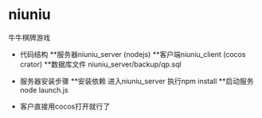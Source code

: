 # niuniu
牛牛棋牌游戏
* 代码结构
**服务器niuniu_server (nodejs)
**客户端niuniu_client (cocos crator)
**数据库文件 niuniu_server/backup/qp.sql

* 服务器安装步骤
**安装依赖 进入niuniu_server  执行npm install 
**启动服务 node launch.js

* 客户直接用cocos打开就行了
